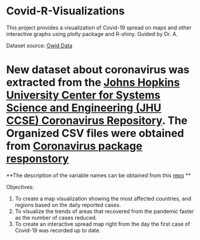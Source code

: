 # Covid-R-Visualizations
This project provides a visualization of Covid-19 spread on maps and other interactive graphs using plotly package and R-shiny. Guided by Dr. A. 


Dataset source: [Owid Data](https://github.com/owid/covid-19-data/tree/master/public/data)
# New dataset about coronavirus was extracted from the [Johns Hopkins University Center for Systems Science and Engineering (JHU CCSE) Coronavirus Repository](https://github.com/CSSEGISandData/COVID-19). The Organized CSV files were obtained from [Coronavirus package responstory](https://github.com/RamiKrispin/coronavirus)

**The description of the variable names can be obtained from this [repo](https://github.com/RamiKrispin/coronavirus) **

Objectives:
1. To create a map visualization showing the most affected countries, and regions based on the daily reported cases.
2. To visualize the trends of areas that recovered from the pandemic faster as the number of cases reduced.
3. To create an interactive spread map right from the day the first case of Covid-19 was recorded up to date.


